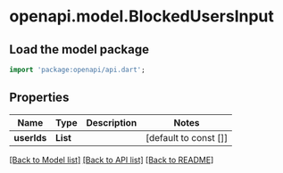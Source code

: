 # openapi.model.BlockedUsersInput

## Load the model package

```dart
import 'package:openapi/api.dart';
```

## Properties

| Name        | Type             | Description | Notes                 |
| ----------- | ---------------- | ----------- | --------------------- |
| **userIds** | **List<String>** |             | [default to const []] |

[[Back to Model list]](../README.md#documentation-for-models) [[Back to API list]](../README.md#documentation-for-api-endpoints) [[Back to README]](../README.md)
